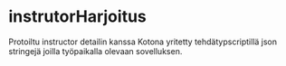 # instrutorHarjoitus
Protoiltu instructor detailin kanssa
Kotona yritetty tehdätypscriptillä json stringejä joilla työpaikalla olevaan sovelluksen.
